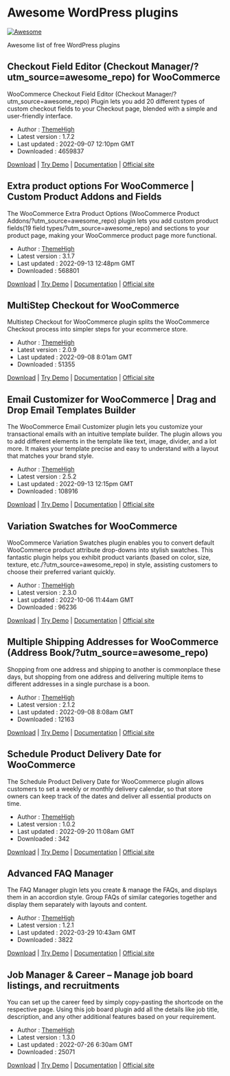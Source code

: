 # Awesome WordPress plugins
[![Awesome](https://awesome.re/badge-flat2.svg)](https://awesome.re)

Awesome list of free WordPress plugins

## Checkout Field Editor (Checkout Manager/?utm_source=awesome_repo) for WooCommerce
WooCommerce Checkout Field Editor (Checkout Manager/?utm_source=awesome_repo) Plugin lets you add 20 different types of custom checkout fields to your Checkout page, blended with a simple and user-friendly interface.

 - Author : [ThemeHigh](https://www.themehigh.com/?utm_source=awesome_repo)
 - Latest version : 1.7.2
 - Last updated : 2022-09-07 12:10pm GMT
 - Downloaded : 4659837

[Download](https://wordpress.org/plugins/woo-checkout-field-editor-pro/?utm_source=awesome_repo) | [Try Demo](https://flydemos.com/wcfe/?utm_source=awesome_repo) | [Documentation](https://www.themehigh.com/docs/category/checkout-field-editor-for-woocommerce/?utm_source=awesome_repo) | [Official site](https://www.themehigh.com/product/woocommerce-checkout-field-editor-pro/?utm_source=awesome_repo)

## Extra product options For WooCommerce | Custom Product Addons and Fields
The WooCommerce Extra Product Options (WooCommerce Product Addons/?utm_source=awesome_repo) plugin lets you add custom product fields(19 field types/?utm_source=awesome_repo) and sections to your product page, making your WooCommerce product page more functional.

 - Author : [ThemeHigh](https://www.themehigh.com/?utm_source=awesome_repo)
 - Latest version : 3.1.7
 - Last updated : 2022-09-13 12:48pm GMT
 - Downloaded : 568801

[Download](https://wordpress.org/plugins/woo-extra-product-options/?utm_source=awesome_repo) | [Try Demo](https://flydemos.com/wepo/?utm_source=awesome_repo) | [Documentation](https://www.themehigh.com/docs/category/extra-product-option-for-woocommerce/?utm_source=awesome_repo) | [Official site](https://www.themehigh.com/product/woocommerce-extra-product-options/?utm_source=awesome_repo)

## MultiStep Checkout for WooCommerce
Multistep Checkout for WooCommerce plugin splits the WooCommerce Checkout process into simpler steps for your ecommerce store.

 - Author : [ThemeHigh](https://www.themehigh.com/?utm_source=awesome_repo)
 - Latest version : 2.0.9
 - Last updated : 2022-09-08 8:01am GMT
 - Downloaded : 51355

[Download](https://wordpress.org/plugins/woo-multistep-checkout/?utm_source=awesome_repo) | [Try Demo](https://flydemos.com/wmsc/?utm_source=awesome_repo) | [Documentation](https://www.themehigh.com/docs/category/multi-step-checkout-for-woocommerce/?utm_source=awesome_repo) | [Official site](https://www.themehigh.com/product/woocommerce-multi-step-checkout/?utm_source=awesome_repo)

## Email Customizer for WooCommerce | Drag and Drop Email Templates Builder
The WooCommerce Email Customizer plugin lets you customize your transactional emails with an intuitive template builder. The plugin allows you to add different elements in the template like text, image, divider, and a lot more. It makes your template precise and easy to understand with a layout that matches your brand style.

 - Author : [ThemeHigh](https://www.themehigh.com/?utm_source=awesome_repo)
 - Latest version : 2.5.2
 - Last updated : 2022-09-13 12:15pm GMT
 - Downloaded : 108916

[Download](https://wordpress.org/plugins/email-customizer-for-woocommerce/?utm_source=awesome_repo) | [Try Demo](https://flydemos.com/wecm/?utm_source=awesome_repo) | [Documentation](https://www.themehigh.com/docs/category/email-customizer-for-woocommerce/?utm_source=awesome_repo) | [Official site](https://www.themehigh.com/product/woocommerce-email-customizer/?utm_source=awesome_repo)

## Variation Swatches for WooCommerce
WooCommerce Variation Swatches plugin enables you to convert default WooCommerce product attribute drop-downs into stylish swatches. This fantastic plugin helps you exhibit product variants (based on color, size, texture, etc./?utm_source=awesome_repo) in style, assisting customers to choose their preferred variant quickly.

 - Author : [ThemeHigh](https://www.themehigh.com/?utm_source=awesome_repo)
 - Latest version : 2.3.0
 - Last updated : 2022-10-06 11:44am GMT
 - Downloaded : 96236

[Download](https://wordpress.org/plugins/product-variation-swatches-for-woocommerce/?utm_source=awesome_repo) | [Try Demo](https://flydemos.com/wpvs/?utm_source=awesome_repo) | [Documentation](https://www.themehigh.com/docs/category/variation-swatches-for-woocommerce/?utm_source=awesome_repo) | [Official site](https://www.themehigh.com/product/woocommerce-product-variation-swatches/?utm_source=awesome_repo)

## Multiple Shipping Addresses for WooCommerce (Address Book/?utm_source=awesome_repo)
Shopping from one address and shipping to another is commonplace these days, but shopping from one address and delivering multiple items to different addresses in a single purchase is a boon.

 - Author : [ThemeHigh](https://www.themehigh.com/?utm_source=awesome_repo)
 - Latest version : 2.1.2
 - Last updated : 2022-09-08 8:08am GMT
 - Downloaded : 12163

[Download](https://wordpress.org/plugins/themehigh-multiple-addresses/?utm_source=awesome_repo) | [Try Demo](https://flydemos.com/wmap/?utm_source=awesome_repo) | [Documentation](https://www.themehigh.com/docs/category/multiple-shipping-addresses-for-woocommerce/?utm_source=awesome_repo) | [Official site](https://www.themehigh.com/product/woocommerce-multiple-addresses-pro/?utm_source=awesome_repo)

## Schedule Product Delivery Date for WooCommerce
The Schedule Product Delivery Date for WooCommerce plugin allows customers to set a weekly or monthly delivery calendar, so that store owners can keep track of the dates and deliver all essential products on time.

 - Author : [ThemeHigh](https://www.themehigh.com/?utm_source=awesome_repo)
 - Latest version : 1.0.2
 - Last updated : 2022-09-20 11:08am GMT
 - Downloaded : 342

[Download](https://wordpress.org/plugins/schedule-product-delivery-date-for-woocommerce/?utm_source=awesome_repo) | [Try Demo](https://flydemos.com/sd/?utm_source=awesome_repo) | [Documentation](https://www.themehigh.com/docs/category/scheduled-delivery-for-woocommerce/?utm_source=awesome_repo) | [Official site](https://www.themehigh.com/product/schedule-delivery-for-woocommerce/?utm_source=awesome_repo)

## Advanced FAQ Manager
The FAQ Manager plugin lets you create & manage the FAQs, and displays them in an accordion style. Group FAQs of similar categories together and display them separately with layouts and content.

 - Author : [ThemeHigh](https://www.themehigh.com/?utm_source=awesome_repo)
 - Latest version : 1.2.1
 - Last updated : 2022-03-29 10:43am GMT
 - Downloaded : 3822

[Download](https://wordpress.org/plugins/advanced-faq-manager/?utm_source=awesome_repo) | [Try Demo](https://flydemos.com/faq/?utm_source=awesome_repo) | [Documentation](https://www.themehigh.com/docs/category/advanced-faq-manager/?utm_source=awesome_repo) | [Official site](https://www.themehigh.com/product/advanced-faq-manager/?utm_source=awesome_repo)

## Job Manager &amp; Career &#8211; Manage job board listings, and recruitments
You can set up the career feed by simply copy-pasting the shortcode on the respective page. Using this job board plugin add all the details like job title, description, and any other additional features based on your requirement.

 - Author : [ThemeHigh](https://www.themehigh.com/?utm_source=awesome_repo)
 - Latest version : 1.3.0
 - Last updated : 2022-07-26 6:30am GMT
 - Downloaded : 25071
 
[Download](https://wordpress.org/plugins/job-manager-career/?utm_source=awesome_repo) | [Try Demo](https://flydemos.com/thjm/?utm_source=awesome_repo) | [Documentation](https://www.themehigh.com/docs/category/job-manager-career/?utm_source=awesome_repo) | [Official site](https://www.themehigh.com/product/job-manager-career/?utm_source=awesome_repo)